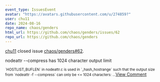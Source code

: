 ```yaml
---
event_type: IssuesEvent
avatar: "https://avatars.githubusercontent.com/u/274859?"
user: chu11
date: 2024-08-16
repo_name: chaos/genders
html_url: https://github.com/chaos/genders/issues/62
repo_url: https://github.com/chaos/genders
---
```


<a href='https://github.com/chu11' target='_blank'>chu11</a> closed issue <a href='https://github.com/chaos/genders/issues/62' target='_blank'>chaos/genders#62</a>.

<p>nodeattr --compress has 1024 character output limit</p><small>`HOSTLIST_BUFLEN` in nodeattr.c is used in `_hash_hostrange` such that the output size from `nodeattr -f <file> --compress` can only be <= 1024 characters:...</small><a href='https://github.com/chaos/genders/issues/62' target='_blank'>View Comment</a>
